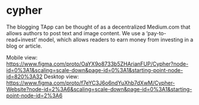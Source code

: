 # cypher
The blogging TApp can be thought of as a decentralized Medium.com that allows authors to post text and image content. We use a ‘pay-to-read+invest’ model, which allows readers to earn money from investing in a blog or article.

Mobile view:
https://www.figma.com/proto/OaYX9o8733b5ZHArianFUP/Cypher?node-id=0%3A1&scaling=scale-down&page-id=0%3A1&starting-point-node-id=820%3A32
Desktop view:
https://www.figma.com/proto/f7eYC3J6o6ndYuXhb7dXwM/Cypher-Website?node-id=2%3A6&scaling=scale-down&page-id=0%3A1&starting-point-node-id=2%3A6
